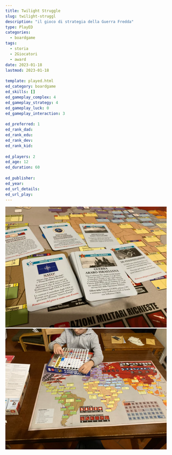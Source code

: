 ```yaml
---
title: Twilight Struggle
slug: twilight-struggl
description: "il gioco di strategia della Guerra Fredda"
type: PlayED
categories:
  - boardgame
tags:
  - storia
  - 2Giocatori
  - award
date: 2023-01-18
lastmod: 2023-01-18

template: played.html
ed_category: boardgame
ed_skills: []
ed_gameplay_complex: 4
ed_gameplay_strategy: 4
ed_gameplay_luck: 0
ed_gameplay_interaction: 3

ed_preferred: 1
ed_rank_dad: 
ed_rank_edu: 
ed_rank_dev: 
ed_rank_kid: 

ed_players: 2
ed_age: 12
ed_duration: 60

ed_publisher: 
ed_year: 
ed_url_details: 
ed_url_play: 
---
```

![](../../assets/img/played/boardgame/twilight-struggle-2.webp)
![](../../assets/img/played/boardgame/twilight-struggle-3.webp)
